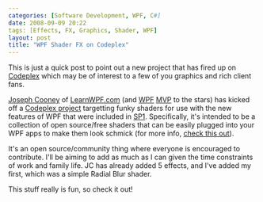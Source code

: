 ```yaml
---
categories: [Software Development, WPF, C#]
date: 2008-09-09 20:22
tags: [Effects, FX, Graphics, Shader, WPF]
layout: post
title: "WPF Shader FX on Codeplex"
---
```

This is just a quick post to point out a new project that has fired up on <a href="http://www.codeplex.com/" title="Codeplex">Codeplex</a> which may be of interest to a few of you graphics and rich client fans.

<a href="http://jcooney.net/" title="JCooney.NET">Joseph Cooney</a> of <a href="http://learnwpf.com/" title="Learn WPF">LearnWPF.com</a> (and <a href="http://en.wikipedia.org/wiki/Windows_Presentation_Foundation" title="WPF">WPF</a> <a href="http://mvp.support.microsoft.com/" title="MVP">MVP</a> to the stars) has kicked off a <a href="http://www.codeplex.com/fx" title="FX project @ Codeplex">Codeplex project</a> targetting funky shaders for use with the new features of WPF that were included in <a href="http://www.microsoft.com/downloads/details.aspx?familyid=ab99342f-5d1a-413d-8319-81da479ab0d7" title=".NET 3.5 SP1">SP1</a>. Specifically, it's intended to be a collection of open source/free shaders that can be easily plugged into your WPF apps to make them look schmick (for more info, <a href="http://learnwpf.com/Posts/Post.aspx?postId=398ed9d5-c56a-4ad5-830d-02e2d8d3bf26" title="WPF Shader Effects Community Project Launched">check this out</a>).

It's an open source/community thing where everyone is encouraged to contribute. I'll be aiming to add as much as I can given the time constraints of work and family life. JC has already added 5 effects, and I've added my first, which was a simple Radial Blur shader.

This stuff really is fun, so check it out!
